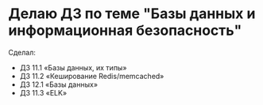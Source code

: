 # Делаю ДЗ по теме "Базы данных и информационная безопасность"

Сделал:

* ДЗ 11.1 «Базы данных, их типы»
* ДЗ 11.2 «Кеширование Redis/memcached»
* ДЗ 12.1 «Базы данных»
* ДЗ 11.3 «ELK»
